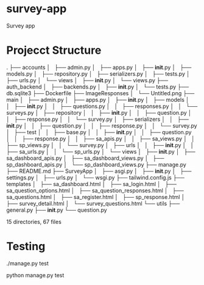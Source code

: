 # survey-app
Survey app

# Projecct Structure
.
├── accounts
│   ├── admin.py
│   ├── apps.py
│   ├── __init__.py
│   ├── models.py
│   ├── repository.py
│   ├── serializers.py
│   ├── tests.py
│   ├── urls.py
│   └── views
│       ├── __init__.py
│       └── views.py
├── auth_backend
│   ├── backends.py
│   ├── __init__.py
│   └── tests.py
├── db.sqlite3
├── Dockerfile
├── ImageResponses
│   └── Untitled.png
├── main
│   ├── admin.py
│   ├── apps.py
│   ├── __init__.py
│   ├── models
│   │   ├── __init__.py
│   │   ├── questions.py
│   │   ├── responses.py
│   │   └── surveys.py
│   ├── repository
│   │   ├── __init__.py
│   │   ├── question.py
│   │   ├── response.py
│   │   └── survey.py
│   ├── serializers
│   │   ├── __init__.py
│   │   ├── question.py
│   │   ├── response.py
│   │   └── survey.py
│   ├── test
│   │   ├── base.py
│   │   ├── __init__.py
│   │   ├── question.py
│   │   ├── response.py
│   │   ├── sa_apis.py
│   │   ├── sa_views.py
│   │   ├── sp_views.py
│   │   └── survey.py
│   ├── urls
│   │   ├── __init__.py
│   │   ├── sa_urls.py
│   │   └── sp_urls.py
│   └── views
│       ├── __init__.py
│       ├── sa_dashboard_apis.py
│       ├── sa_dashboard_views.py
│       ├── sp_dashboard_apis.py
│       └── sp_dashboard_views.py
├── manage.py
├── README.md
├── SurveyApp
│   ├── asgi.py
│   ├── __init__.py
│   ├── settings.py
│   ├── urls.py
│   └── wsgi.py
├── tailwind.config.js
├── templates
│   ├── sa_dashboard.html
│   ├── sa_login.html
│   ├── sa_question_options.html
│   ├── sa_question_responses.html
│   ├── sa_questions.html
│   ├── sa_register.html
│   ├── sp_response.html
│   ├── survey_detail.html
│   └── survey_questions.html
└── utils
    ├── general.py
    ├── __init__.py
    └── question.py

15 directories, 67 files


# Testing

./manage.py test

python manage.py test 
